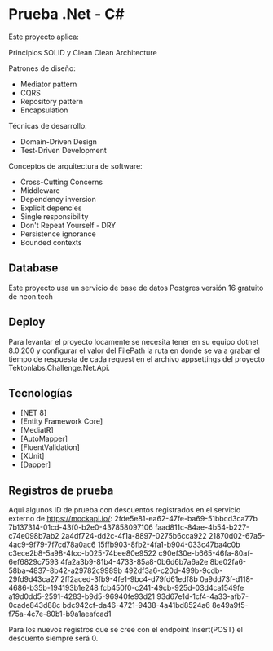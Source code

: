 # Prueba .Net - C# 

Este proyecto aplica:

Principios SOLID y Clean Clean Architecture

 Patrones de diseño:
  * Mediator pattern
  * CQRS 
  * Repository pattern
  * Encapsulation
 
 Técnicas de desarrollo:
  * Domain-Driven Design
  * Test-Driven Development
 
 Conceptos de arquitectura de software:
  * Cross-Cutting Concerns
  * Middleware
  * Dependency inversion
  * Explicit depencies
  * Single responsibility
  * Don't Repeat Yourself - DRY
  * Persistence ignorance
  * Bounded contexts

## Database
Este proyecto usa un servicio de base de datos Postgres versión 16 gratuito de neon.tech

## Deploy
Para levantar el proyecto locamente se necesita tener en su equipo dotnet 8.0.200 y configurar el valor del FilePath la ruta en donde se va a grabar el tiempo de respuesta de cada request en el archivo appsettings del proyecto Tektonlabs.Challenge.Net.Api.

## Tecnologías
* [NET 8]
* [Entity Framework Core]
* [MediatR]
* [AutoMapper]
* [FluentValidation]
* [XUnit]
* [Dapper]

## Registros de prueba
Aqui algunos ID de prueba con descuentos registrados en el servicio externo de https://mockapi.io/:
 2fde5e81-ea62-47fe-ba69-51bbcd3ca77b
 7b137314-01cd-43f0-b2e0-437858097106
 faad811c-84ae-4b54-b227-c74e098b7ab2
 2a4df724-dd2c-4f1a-8897-0275b6cca922
 21870d02-67a5-4ac9-9f79-7f7cd78a0ac6
 15ffb903-8fb2-4fa1-b904-033c47ba4c0b
 c3ece2b8-5a98-4fcc-b025-74bee80e9522
 c90ef30e-b665-46fa-80af-6ef6829c7593
 4fa2a3b9-81b4-4733-85a8-0b6d6b7a6a2e
 8be02fa6-58ba-4837-8b42-a29782c9989b
 492df3a6-c20d-499b-9cdb-29fd9d43ca27
 2ff2aced-3fb9-4fe1-9bc4-d79fd61edf8b
 0a9dd73f-d118-4686-b35b-194193b1e248
 fcb450f0-c241-49cb-925d-03d4ca1549fe
 a19d0dd5-2591-4283-b9d5-96940fe93d21
 93d67e1d-1cf4-4a33-afb7-0cade843d88c
 bdc942cf-da46-4721-9438-4a41bd8524a6
 8e49a9f5-f75a-4c7e-80b1-b9a1aeafcad1

Para los nuevos registros que se cree con el endpoint Insert(POST) el descuento siempre será 0.  

